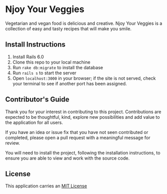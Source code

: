 # Njoy Your Veggies

Vegetarian and vegan food is delicious and creative. Njoy Your Veggies is a collection of easy and tasty recipes that will make you smile.

## Install Instructions

1. Install Rails 6.0
1. Clone this repo to your local machine
1. Run `rake db:migrate` to install the database
1. Run `rails s` to start the server
1. Open `localhost:3000` in your browser; if the site is not served, check your terminal to see if another port has been assigned.

## Contributor's Guide

Thank you for your interest in contributing to this project. Contributions are expected to be thoughtful, kind, explore new possibilities and add value to the application for all users.  

If you have an idea or issue fix that you have not seen contributed or completed, please open a pull request with a meaningful message for review.  

You will need to install the project, following the installation instructions, to ensure you are able to view and work with the source code.  

## License

This application carries an [MIT License](https://github.com/kristenkinnearohlmann/njoy-your-veggies/blob/main/LICENSE)